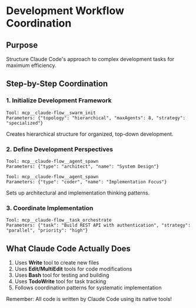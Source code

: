 # Development Workflow Coordination

## Purpose
Structure Claude Code's approach to complex development tasks for maximum efficiency.

## Step-by-Step Coordination

### 1. Initialize Development Framework
```
Tool: mcp__claude-flow__swarm_init
Parameters: {"topology": "hierarchical", "maxAgents": 8, "strategy": "specialized"}
```
Creates hierarchical structure for organized, top-down development.

### 2. Define Development Perspectives
```
Tool: mcp__claude-flow__agent_spawn
Parameters: {"type": "architect", "name": "System Design"}
```
```
Tool: mcp__claude-flow__agent_spawn
Parameters: {"type": "coder", "name": "Implementation Focus"}
```
Sets up architectural and implementation thinking patterns.

### 3. Coordinate Implementation
```
Tool: mcp__claude-flow__task_orchestrate
Parameters: {"task": "Build REST API with authentication", "strategy": "parallel", "priority": "high"}
```

## What Claude Code Actually Does
1. Uses **Write** tool to create new files
2. Uses **Edit/MultiEdit** tools for code modifications
3. Uses **Bash** tool for testing and building
4. Uses **TodoWrite** tool for task tracking
5. Follows coordination patterns for systematic implementation

Remember: All code is written by Claude Code using its native tools!
